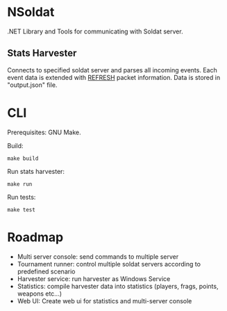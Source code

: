# NSoldat

.NET Library and Tools for communicating with Soldat server. 

## Stats Harvester
Connects to specified soldat server and parses all incoming events. Each event data is extended with [REFRESH](https://wiki.soldat.pl/index.php/Refresh) packet information. Data is stored in "output.json" file.

# CLI
Prerequisites: GNU Make.

Build:

    make build

Run stats harvester:

    make run

Run tests:

    make test


# Roadmap

 - Multi server console: send commands to multiple server
 - Tournament runner: control multiple soldat servers according to predefined scenario
 - Harvester service: run harvester as Windows Service
 - Statistics: compile harvester data into statistics (players, frags, points, weapons etc...)
 - Web UI: Create web ui for statistics and multi-server console
